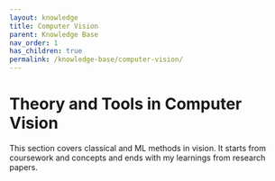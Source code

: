 ```yaml
---
layout: knowledge
title: Computer Vision
parent: Knowledge Base
nav_order: 1
has_children: true
permalink: /knowledge-base/computer-vision/
---
```


# Theory and Tools in Computer Vision

This section covers classical and ML methods in vision. It starts from coursework and concepts and ends with my learnings from research papers. 
